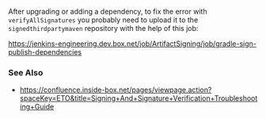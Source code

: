After upgrading or adding a dependency, to fix the error with `verifyAllSignatures` you probably need to upload it to the `signedthirdpartymaven` repository with the help of this job:

https://jenkins-engineering.dev.box.net/job/ArtifactSigning/job/gradle-sign-publish-dependencies

### See Also
- https://confluence.inside-box.net/pages/viewpage.action?spaceKey=ETO&title=Signing+And+Signature+Verification+Troubleshooting+Guide